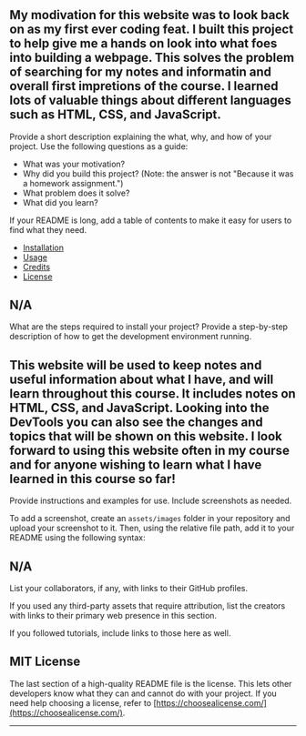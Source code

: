 
# <Prework Study Guide Webpage>

## My modivation for this website was to look back on as my first ever coding feat. I built this project to help give me a hands on look into what foes into building a webpage. This solves the problem of searching for my notes and informatin and overall first impretions of the course. I learned lots of valuable things about different languages such as HTML, CSS, and JavaScript.

Provide a short description explaining the what, why, and how of your project. Use the following questions as a guide:

- What was your motivation?
- Why did you build this project? (Note: the answer is not "Because it was a homework assignment.")
- What problem does it solve?
- What did you learn?


If your README is long, add a table of contents to make it easy for users to find what they need.

- [Installation](#installation)
- [Usage](#usage)
- [Credits](#credits)
- [License](#license)

## N/A

What are the steps required to install your project? Provide a step-by-step description of how to get the development environment running.

## This website will be used to keep notes and useful information about what I have, and will learn throughout this course. It includes notes on HTML, CSS, and JavaScript. Looking into the DevTools you can also see the changes and topics that will be shown on this website. I look forward to using this website often in my course and for anyone wishing to learn what I have learned in this course so far!

Provide instructions and examples for use. Include screenshots as needed.

To add a screenshot, create an `assets/images` folder in your repository and upload your screenshot to it. Then, using the relative file path, add it to your README using the following syntax:


## N/A

List your collaborators, if any, with links to their GitHub profiles.

If you used any third-party assets that require attribution, list the creators with links to their primary web presence in this section.

If you followed tutorials, include links to those here as well.

## MIT License

The last section of a high-quality README file is the license. This lets other developers know what they can and cannot do with your project. If you need help choosing a license, refer to [https://choosealicense.com/](https://choosealicense.com/).

---

